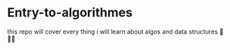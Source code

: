 # Entry-to-algorithmes
this repo will cover every thing i will learn about algos and data structures 🚀🚀🚀
